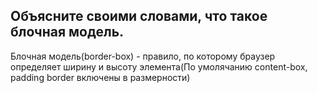 ## Объясните своими словами, что такое блочная модель.

Блочная модель(border-box) - правило, по которому браузер определяет ширину и высоту элемента(По умолячанию content-box, padding border включены в размерности)